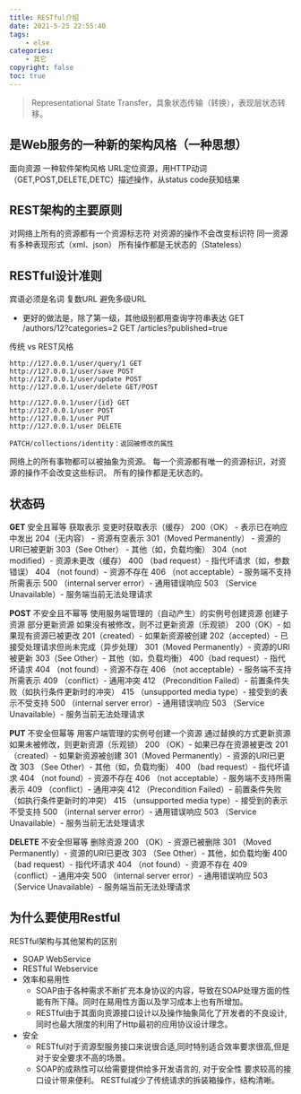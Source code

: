 ```yaml
---
title: RESTful介绍
date: 2021-5-25 22:55:40
tags:
    - else
categories:
    - 其它
copyright: false
toc: true
---
```




> Representational State Transfer，具象状态传输（转换），表现层状态转移。

<!-- more -->



## 是Web服务的一种新的架构风格（一种思想）

面向资源
一种软件架构风格
URL定位资源，用HTTP动词（GET,POST,DELETE,DETC）描述操作，从status code获知结果



## REST架构的主要原则

对网络上所有的资源都有一个资源标志符
对资源的操作不会改变标识符
同一资源有多种表现形式（xml、json）
所有操作都是无状态的（Stateless）



## RESTful设计准则

宾语必须是名词
复数URL
避免多级URL
- 更好的做法是，除了第一级，其他级别都用查询字符串表达
GET /authors/12?categories=2
GET /articles?published=true

传统 vs REST风格
```
http://127.0.0.1/user/query/1 GET
http://127.0.0.1/user/save POST 
http://127.0.0.1/user/update POST
http://127.0.0.1/user/delete GET/POST
```

```
http://127.0.0.1/user/{id} GET
http://127.0.0.1/user POST
http://127.0.0.1/user PUT
http://127.0.0.1/user DELETE

PATCH/collections/identity：返回被修改的属性
```



网络上的所有事物都可以被抽象为资源。
每一个资源都有唯一的资源标识，对资源的操作不会改变这些标识。
所有的操作都是无状态的。



## 状态码

**GET**
安全且幂等
获取表示
变更时获取表示（缓存）
200（OK） - 表示已在响应中发出
204（无内容） - 资源有空表示
301（Moved Permanently） - 资源的URI已被更新
303（See Other） - 其他（如，负载均衡）
304（not modified）- 资源未更改（缓存）
400 （bad request）- 指代坏请求（如，参数错误）
404 （not found）- 资源不存在
406 （not acceptable）- 服务端不支持所需表示
500 （internal server error）- 通用错误响应
503 （Service Unavailable）- 服务端当前无法处理请求

**POST**
不安全且不幂等
使用服务端管理的（自动产生）的实例号创建资源
创建子资源
部分更新资源
如果没有被修改，则不过更新资源（乐观锁）
200（OK）- 如果现有资源已被更改
201（created）- 如果新资源被创建
202（accepted）- 已接受处理请求但尚未完成（异步处理）
301（Moved Permanently）- 资源的URI被更新
303（See Other）- 其他（如，负载均衡）
400（bad request）- 指代坏请求
404 （not found）- 资源不存在
406 （not acceptable）- 服务端不支持所需表示
409 （conflict）- 通用冲突
412 （Precondition Failed）- 前置条件失败（如执行条件更新时的冲突）
415 （unsupported media type）- 接受到的表示不受支持
500 （internal server error）- 通用错误响应
503 （Service Unavailable）- 服务当前无法处理请求

**PUT**
不安全但幂等
用客户端管理的实例号创建一个资源
通过替换的方式更新资源
如果未被修改，则更新资源（乐观锁）
200 （OK）- 如果已存在资源被更改
201 （created）- 如果新资源被创建
301（Moved Permanently）- 资源的URI已更改
303 （See Other）- 其他（如，负载均衡）
400 （bad request）- 指代坏请求
404 （not found）- 资源不存在
406 （not acceptable）- 服务端不支持所需表示
409 （conflict）- 通用冲突
412 （Precondition Failed）- 前置条件失败（如执行条件更新时的冲突）
415 （unsupported media type）- 接受到的表示不受支持
500 （internal server error）- 通用错误响应
503 （Service Unavailable）- 服务当前无法处理请求

**DELETE**
不安全但幂等
删除资源
200 （OK）- 资源已被删除
301 （Moved Permanently）- 资源的URI已更改
303 （See Other）- 其他，如负载均衡
400 （bad request）- 指代坏请求
404 （not found）- 资源不存在
409 （conflict）- 通用冲突
500 （internal server error）- 通用错误响应
503 （Service Unavailable）- 服务端当前无法处理请求



## 为什么要使用Restful

RESTful架构与其他架构的区别
- SOAP WebService
- RESTful Webservice
- 效率和易用性
  - SOAP由于各种需求不断扩充本身协议的内容，导致在SOAP处理方面的性能有所下降。同时在易用性方面以及学习成本上也有所增加。
  - RESTful由于其面向资源接口设计以及操作抽象简化了开发者的不良设计,同时也最大限度的利用了Http最初的应用协议设计理念。
- 安全
  - RESTful对于资源型服务接口来说很合适,同时特别适合效率要求很高,但是对于安全要求不高的场景。
  - SOAP的成熟性可以给需要提供给多开发语言的, 对于安全性
要求较高的接口设计带来便利。
RESTful减少了传统请求的拆装箱操作，结构清晰。
